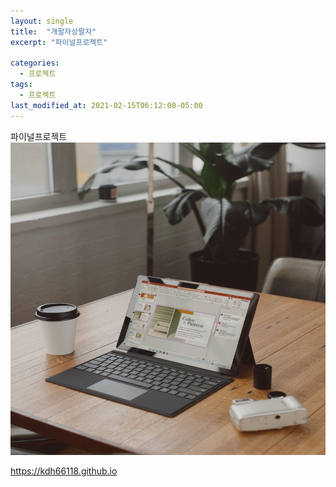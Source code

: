 ```yaml
---
layout: single
title:  "개팔자상팔자"
excerpt: "파이널프로젝트"

categories:
  - 프로젝트
tags:
  - 프로젝트
last_modified_at: 2021-02-15T06:12:00-05:00
---
```


파이널프로젝트
<img src="/assets/images/surface-DtW-E6BcSNE-unsplash.jpg"  width="800" height="500" title="제목" alt="아무거나"/> 

https://kdh66118.github.io
